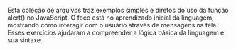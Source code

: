 Esta coleção de arquivos traz exemplos simples e diretos do uso da função alert() no JavaScript. O foco está no aprendizado inicial da linguagem, mostrando como interagir com o usuário através de mensagens na tela. Esses exercícios ajudaram a compreender a lógica básica da linguagem e sua sintaxe.
